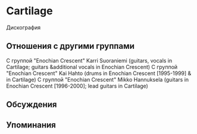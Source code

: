 # Cartilage

Дискография

## Отношения с другими группами

C группой "Enochian Crescent" Karri Suoraniemi (guitars, vocals in Cartilage; guitars &additional vocals in Enochian Crescent)
C группой "Enochian Crescent" Kai Hahto (drums in Enochian Crescent [1995-1999] & in Cartilage)
C группой "Enochian Crescent" Mikko Hannuksela (guitars in Enochian Crescent [1996-2000]; lead guitars in Cartilage)

## Обсуждения


## Упоминания

